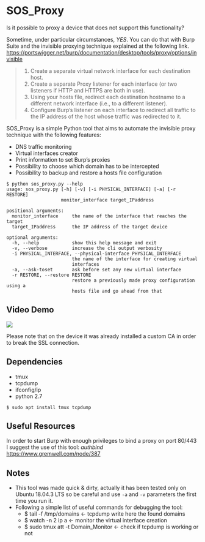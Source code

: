 # SOS_Proxy

Is it possible to proxy a device that does not support this functionality?

Sometime, under particular circumstances, *YES*. You can do that with Burp Suite and the invisible proxying technique explained at the following link.
https://portswigger.net/burp/documentation/desktop/tools/proxy/options/invisible


> 1. Create a separate virtual network interface for each destination host. 
> 2. Create a separate Proxy listener for each interface (or two listeners if HTTP and HTTPS are both in use).
> 3. Using your hosts file, redirect each destination hostname to a different network interface (i.e., to a different listener).
> 4. Configure Burp’s listener on each interface to redirect all traffic to the IP address of the host whose traffic was redirected to it.


SOS_Proxy is a simple Python tool that aims to automate the invisible proxy technique with the following features:
- DNS traffic monitoring
- Virtual interfaces creator
- Print information to set Burp’s proxies
- Possibility to choose which domain has to be intercepted
- Possibility to backup and restore a hosts file configuration


```
$ python sos_proxy.py --help
usage: sos_proxy.py [-h] [-v] [-i PHYSICAL_INTERFACE] [-a] [-r RESTORE]
                    monitor_interface target_IPaddress

positional arguments:
  monitor_interface     the name of the interface that reaches the target
  target_IPaddress      the IP address of the target device

optional arguments:
  -h, --help            show this help message and exit
  -v, --verbose         increase the cli output verbosity
  -i PHYSICAL_INTERFACE, --physical-interface PHYSICAL_INTERFACE
                        the name of the interface for creating virtual
                        interfaces
  -a, --ask-toset       ask before set any new virtual interface
  -r RESTORE, --restore RESTORE
                        restore a previously made proxy configuration using a
                        hosts file and go ahead from that
```

## Video Demo
[![](http://img.youtube.com/vi/R9VAWpXcXAw/0.jpg)](https://www.youtube.com/watch?v=R9VAWpXcXAw)

Please note that on the device it was already installed a custom CA in order to break the SSL connection.

## Dependencies
- tmux
- tcpdump
- ifconfig/ip
- python 2.7

```
$ sudo apt install tmux tcpdump
```

## Useful Resources
In order to start Burp with enough privileges to bind a proxy on port 80/443 I suggest the use of this tool: *authbind* https://www.gremwell.com/node/387

## Notes
- This tool was made quick & dirty, actually it has been tested only on Ubuntu 18.04.3 LTS so be careful and use `-a` and `-v` parameters the first time you run it.
- Following a simple list of useful commands for debugging the tool:
    - $ tail -f /tmp/domains <- tcpdump write here the found domains
    - $ watch -n 2 ip a <- monitor the virtual interface creation
    - $ sudo tmux att -t Domain_Monitor <- check if tcpdump is working or not
